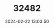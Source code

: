 ---
title: "32482"
category: "Duguetia schulzii"
draft: false
date: 2024-02-22 13:03:50
languages:
  Undetermined: ["Panta"]
  Dutch; Flemish: ["Boszuurzak"]
---